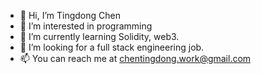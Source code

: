 - 👋 Hi, I’m Tingdong Chen
- 👀 I’m interested in programming
- 🌱 I’m currently learning Solidity, web3.
- 💞️ I’m looking for a full stack engineering job.
- 📫 You can reach me at chentingdong.work@gmail.com
